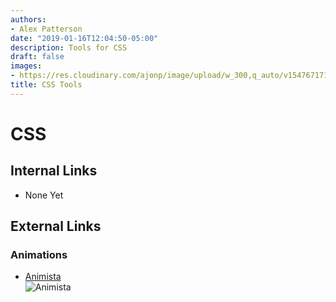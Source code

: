 ```yaml
---
authors:
- Alex Patterson
date: "2019-01-16T12:04:50-05:00"
description: Tools for CSS
draft: false
images:
- https://res.cloudinary.com/ajonp/image/upload/w_300,q_auto/v1547671718/ajonp-ajonp-com/Logos/css/CSS3_logo_and_wordmark.svg.webp
title: CSS Tools
---
```


# CSS

## Internal Links
- None Yet

## External Links
### Animations
- [Animista](http://animista.net/)  
![Animista](https://res.cloudinary.com/ajonp/image/upload/w_500,q_auto/v1547671528/ajonp-ajonp-com/tools/dunjri2glxqvl22welzt.webp)
